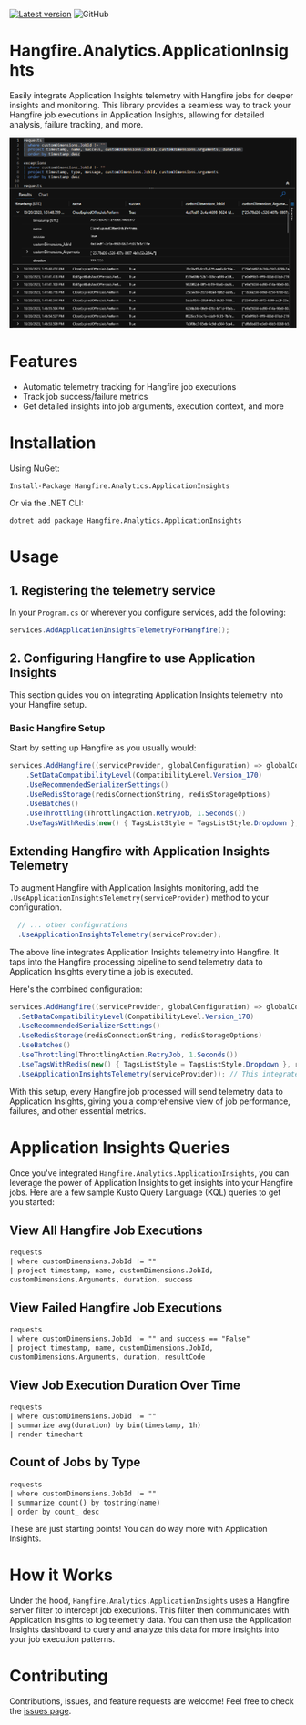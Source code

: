 [![Latest version](https://img.shields.io/nuget/v/Hangfire.Analytics.ApplicationInsights.svg)](https://www.nuget.org/packages/Hangfire.Analytics.ApplicationInsights/) ![GitHub](https://img.shields.io/github/license/Hulkstance/Hangfire.Analytics.ApplicationInsights)

# Hangfire.Analytics.ApplicationInsights

Easily integrate Application Insights telemetry with Hangfire jobs for deeper insights and monitoring. This library provides a seamless way to track your Hangfire job executions in Application Insights, allowing for detailed analysis, failure tracking, and more.

![Example](./example.png)

# Features

- Automatic telemetry tracking for Hangfire job executions
- Track job success/failure metrics
- Get detailed insights into job arguments, execution context, and more

# Installation

Using NuGet:

```shell
Install-Package Hangfire.Analytics.ApplicationInsights
```

Or via the .NET CLI:

```shell
dotnet add package Hangfire.Analytics.ApplicationInsights
```

# Usage

## 1. Registering the telemetry service

In your `Program.cs` or wherever you configure services, add the following:

```csharp
services.AddApplicationInsightsTelemetryForHangfire();
```

## 2. Configuring Hangfire to use Application Insights

This section guides you on integrating Application Insights telemetry into your Hangfire setup.

### Basic Hangfire Setup

Start by setting up Hangfire as you usually would:

```csharp
services.AddHangfire((serviceProvider, globalConfiguration) => globalConfiguration
	.SetDataCompatibilityLevel(CompatibilityLevel.Version_170)
	.UseRecommendedSerializerSettings()
	.UseRedisStorage(redisConnectionString, redisStorageOptions)
	.UseBatches()
	.UseThrottling(ThrottlingAction.RetryJob, 1.Seconds())
	.UseTagsWithRedis(new() { TagsListStyle = TagsListStyle.Dropdown }, redisStorageOptions));
```

## Extending Hangfire with Application Insights Telemetry

To augment Hangfire with Application Insights monitoring, add the `.UseApplicationInsightsTelemetry(serviceProvider)` method to your configuration.

```csharp
  // ... other configurations
  .UseApplicationInsightsTelemetry(serviceProvider);
```

The above line integrates Application Insights telemetry into Hangfire. It taps into the Hangfire processing pipeline to send telemetry data to Application Insights every time a job is executed.

Here's the combined configuration:

```csharp
services.AddHangfire((serviceProvider, globalConfiguration) => globalConfiguration
  .SetDataCompatibilityLevel(CompatibilityLevel.Version_170)
  .UseRecommendedSerializerSettings()
  .UseRedisStorage(redisConnectionString, redisStorageOptions)
  .UseBatches()
  .UseThrottling(ThrottlingAction.RetryJob, 1.Seconds())
  .UseTagsWithRedis(new() { TagsListStyle = TagsListStyle.Dropdown }, redisStorageOptions)
  .UseApplicationInsightsTelemetry(serviceProvider)); // This integrates Application Insights telemetry
```

With this setup, every Hangfire job processed will send telemetry data to Application Insights, giving you a comprehensive view of job performance, failures, and other essential metrics.

# Application Insights Queries

Once you've integrated `Hangfire.Analytics.ApplicationInsights`, you can leverage the power of Application Insights to get insights into your Hangfire jobs. Here are a few sample Kusto Query Language (KQL) queries to get you started:

## View All Hangfire Job Executions

```kql
requests
| where customDimensions.JobId != ""
| project timestamp, name, customDimensions.JobId, customDimensions.Arguments, duration, success
```

## View Failed Hangfire Job Executions

```kql
requests
| where customDimensions.JobId != "" and success == "False"
| project timestamp, name, customDimensions.JobId, customDimensions.Arguments, duration, resultCode
```

## View Job Execution Duration Over Time

```kql
requests
| where customDimensions.JobId != ""
| summarize avg(duration) by bin(timestamp, 1h)
| render timechart
```

## Count of Jobs by Type

```kql
requests
| where customDimensions.JobId != ""
| summarize count() by tostring(name)
| order by count_ desc
```

These are just starting points! You can do way more with Application Insights.

# How it Works

Under the hood, `Hangfire.Analytics.ApplicationInsights` uses a Hangfire server filter to intercept job executions. This filter then communicates with Application Insights to log telemetry data. You can then use the Application Insights dashboard to query and analyze this data for more insights into your job execution patterns.

# Contributing

Contributions, issues, and feature requests are welcome! Feel free to check the [issues page](https://github.com/Hulkstance/Hangfire.Analytics.ApplicationInsights/issues).

